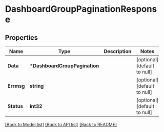 # DashboardGroupPaginationResponse

## Properties
Name | Type | Description | Notes
------------ | ------------- | ------------- | -------------
**Data** | [***DashboardGroupPagination**](DashboardGroupPagination.md) |  | [optional] [default to null]
**Errmsg** | **string** |  | [optional] [default to null]
**Status** | **int32** |  | [optional] [default to null]

[[Back to Model list]](../README.md#documentation-for-models) [[Back to API list]](../README.md#documentation-for-api-endpoints) [[Back to README]](../README.md)


